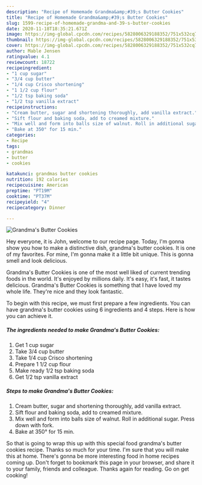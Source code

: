 ```yaml
---
description: "Recipe of Homemade Grandma&amp;#39;s Butter Cookies"
title: "Recipe of Homemade Grandma&amp;#39;s Butter Cookies"
slug: 1599-recipe-of-homemade-grandma-and-39-s-butter-cookies
date: 2020-11-18T18:35:21.671Z
image: https://img-global.cpcdn.com/recipes/5828006329188352/751x532cq70/grandmas-butter-cookies-recipe-main-photo.jpg
thumbnail: https://img-global.cpcdn.com/recipes/5828006329188352/751x532cq70/grandmas-butter-cookies-recipe-main-photo.jpg
cover: https://img-global.cpcdn.com/recipes/5828006329188352/751x532cq70/grandmas-butter-cookies-recipe-main-photo.jpg
author: Mable Jensen
ratingvalue: 4.1
reviewcount: 18722
recipeingredient:
- "1 cup sugar"
- "3/4 cup butter"
- "1/4 cup Crisco shortening"
- "1 1/2 cup flour"
- "1/2 tsp baking soda"
- "1/2 tsp vanilla extract"
recipeinstructions:
- "Cream butter, sugar and shortening thoroughly, add vanilla extract."
- "Sift flour and baking soda, add to creamed mixture."
- "Mix well and form into balls size of walnut. Roll in additional sugar. Press down with fork."
- "Bake at 350° for 15 min."
categories:
- Recipe
tags:
- grandmas
- butter
- cookies

katakunci: grandmas butter cookies 
nutrition: 192 calories
recipecuisine: American
preptime: "PT19M"
cooktime: "PT37M"
recipeyield: "4"
recipecategory: Dinner

---
```



![Grandma&#39;s Butter Cookies](https://img-global.cpcdn.com/recipes/5828006329188352/751x532cq70/grandmas-butter-cookies-recipe-main-photo.jpg)

Hey everyone, it is John, welcome to our recipe page. Today, I'm gonna show you how to make a distinctive dish, grandma&#39;s butter cookies. It is one of my favorites. For mine, I'm gonna make it a little bit unique. This is gonna smell and look delicious.



Grandma&#39;s Butter Cookies is one of the most well liked of current trending foods in the world. It's enjoyed by millions daily. It's easy, it's fast, it tastes delicious. Grandma&#39;s Butter Cookies is something that I have loved my whole life. They're nice and they look fantastic.


To begin with this recipe, we must first prepare a few ingredients. You can have grandma&#39;s butter cookies using 6 ingredients and 4 steps. Here is how you can achieve it.

<!--inarticleads1-->

##### The ingredients needed to make Grandma&#39;s Butter Cookies:

1. Get 1 cup sugar
1. Take 3/4 cup butter
1. Take 1/4 cup Crisco shortening
1. Prepare 1 1/2 cup flour
1. Make ready 1/2 tsp baking soda
1. Get 1/2 tsp vanilla extract




<!--inarticleads2-->

##### Steps to make Grandma&#39;s Butter Cookies:

1. Cream butter, sugar and shortening thoroughly, add vanilla extract.
1. Sift flour and baking soda, add to creamed mixture.
1. Mix well and form into balls size of walnut. Roll in additional sugar. Press down with fork.
1. Bake at 350° for 15 min.




So that is going to wrap this up with this special food grandma&#39;s butter cookies recipe. Thanks so much for your time. I'm sure that you will make this at home. There's gonna be more interesting food in home recipes coming up. Don't forget to bookmark this page in your browser, and share it to your family, friends and colleague. Thanks again for reading. Go on get cooking!
